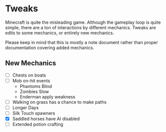 # Tweaks

Minecraft is quite the misleading game.
Although the gameplay loop is quite simple, there are a ton of interactions by different mechanics.
Tweaks are edits to some mechanics, or entirely new mechanics.

Please keep in mind that this is mostly a note document rather than proper documentation covering added mechanics.

## New Mechanics

- [ ] Chests on boats
- [ ] Mob on-hit events
	- Phantoms Blind
	- Zombies Slow
	- Enderman apply weakness
- [ ] Walking on grass has a chance to make paths
- [ ] Longer Days
- [ ] Silk Touch spawners
- [x] Saddled horses have AI disabled
- [ ] Extended potion crafting
